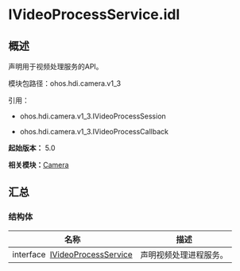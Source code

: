 # IVideoProcessService.idl


## 概述

声明用于视频处理服务的API。

模块包路径：ohos.hdi.camera.v1_3

引用：

- ohos.hdi.camera.v1_3.IVideoProcessSession

- ohos.hdi.camera.v1_3.IVideoProcessCallback

**起始版本：** 5.0

**相关模块：**[Camera](_camera.md)


## 汇总


### 结构体

| 名称 | 描述 | 
| -------- | -------- |
| interface&nbsp;&nbsp;[IVideoProcessService](interface_i_video_process_service.md) | 声明视频处理进程服务。 | 
